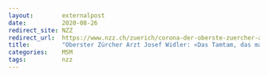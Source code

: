 ```yaml
---
layout:        externalpost
date:          2020-08-26
redirect_site: NZZ
redirect_url:  https://www.nzz.ch/zuerich/corona-der-oberste-zuercher-arzt-josef-widler-aeussert-kritik-ld.1571770
title:         "Oberster Zürcher Arzt Josef Widler: «Das Tamtam, das man um die Maskenpflicht macht, ist momentan nicht richtig»"
categories:    MSM
tags:          nzz
---
```

